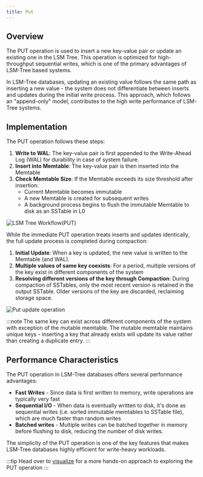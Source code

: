 ```yaml
---
title: Put
---
```


## Overview

The PUT operation is used to insert a new key-value pair or update an existing one in the LSM Tree. This operation is optimized for high-throughput sequential writes, which is one of the primary advantages of LSM-Tree based systems.

In LSM-Tree databases, updating an existing value follows the same path as inserting a new value - the system does not differentiate between inserts and updates during the initial write process. This approach, which follows an "append-only" model, contributes to the high write performance of LSM-Tree systems.

## Implementation

The PUT operation follows these steps:

1. **Write to WAL**: The key-value pair is first appended to the Write-Ahead Log (WAL) for durability in case of system failure.
2. **Insert into Memtable**: The key-value pair is then inserted into the Memtable
3. **Check Memtable Size**: If the Memtable exceeds its size threshold after insertion:
   - Current Memtable becomes immutable
   - A new Memtable is created for subsequent writes
   - A background process begins to flush the immutable Memtable to disk as an SSTable in L0

![LSM Tree Workflow(PUT)](/img/put_operation.svg)

While the immediate PUT operation treats inserts and updates identically, the full update process is completed during compaction:
1. **Initial Update**: When a key is updated, the new value is written to the Memtable (and WAL).
2. **Multiple values of same key coexists**: For a period, multiple versions of the key exist in different components of the system
3. **Resolving different versions of the key through Compaction**: During compaction of SSTables, only the most recent version is retained in the output SSTable. Older versions of the key are discarded, reclaiming storage space.

![Put update operation](/img/put_update_operation.svg)

:::note
The same key can exist across different components of the system with exception of the mutable memtable. The mutable memtable maintains unique keys - inserting a key that already exists will update its value rather than creating a duplicate entry.
:::


## Performance Characteristics

The PUT operation in LSM-Tree databases offers several performance advantages:

- **Fast Writes** - Since data is first written to memory, write operations are typically very fast
- **Sequential I/O** - When data is eventually written to disk, it's done as sequential writes (i.e. sorted immutable memtables to SSTable file), which are much faster than random writes
- **Batched writes** - Multiple writes can be batched together in memory before flushing to disk, reducing the number of disk writes.

The simplicity of the PUT operation is one of the key features that makes LSM-Tree databases highly efficient for write-heavy workloads.

:::tip
Head over to [visualize](/visualize) for a more hands-on approach to exploring the PUT operation
:::